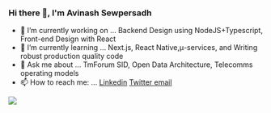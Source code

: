 ### Hi there 👋, I'm Avinash Sewpersadh

- 🔭 I’m currently working on ... Backend Design using NodeJS+Typescript, Front-end Design with React
- 🌱 I’m currently learning ... Next.js, React Native,μ-services, and Writing robust production quality code
- 💬 Ask me about ... TmForum SID, Open Data Architecture, Telecomms operating models
- 📫 How to reach me: ... [Linkedin](https://linkedin.com/in/avinashsewpersadh)        [Twitter ](https://twitter.com/asewpersadh)     [email](mailto:avi.ukzn@gmail.com)

<img src="https://github-readme-stats.vercel.app/api?username=dotavi&&show_icons=true&title_color=ffffff&icon_color=bb2acf&text_color=daf7dc&bg_color=151515">
